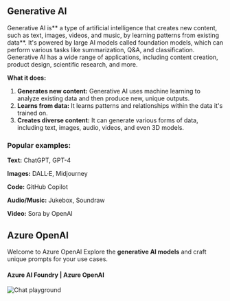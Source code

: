 ## Generative AI
Generative AI is** a type of artificial intelligence that creates new content, such as text, images, videos, and music, by learning patterns from existing data**. It's powered by large AI models called foundation models, which can perform various tasks like summarization, Q&A, and classification. Generative AI has a wide range of applications, including content creation, product design, scientific research, and more. 

**What it does:**
1. **Generates new content:** Generative AI uses machine learning to analyze existing data and then produce new, unique outputs.
2. **Learns from data:** It learns patterns and relationships within the data it's trained on.
3. **Creates diverse content:** It can generate various forms of data, including text, images, audio, videos, and even 3D models. 

### Popular examples:

**Text:** ChatGPT, GPT-4

**Images:** DALL·E, Midjourney

**Code:** GitHub Copilot

**Audio/Music:** Jukebox, Soundraw

**Video:** Sora by OpenAI

## Azure OpenAI
Welcome to Azure OpenAI
Explore the **generative AI models** and craft unique prompts for your use cases.
#### Azure AI Foundry | Azure OpenAI
![Chat playground](https://github.com/user-attachments/assets/c3288da7-1762-44a4-8e68-07fd56777996)

